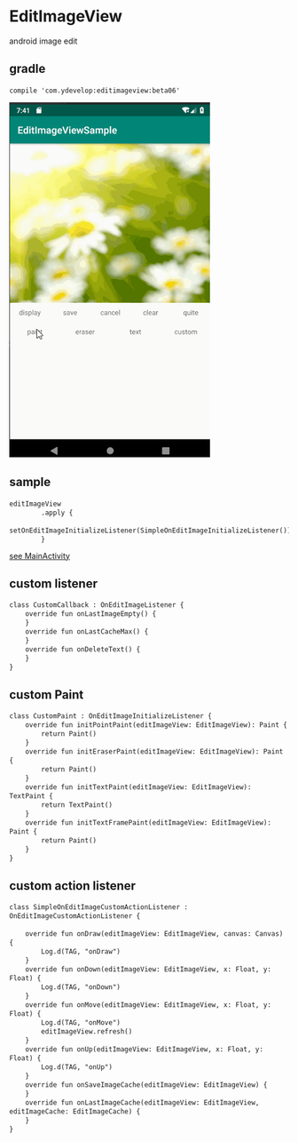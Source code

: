 # EditImageView

android image edit

## gradle 

    compile 'com.ydevelop:editimageview:beta06'
    
![](https://github.com/7449/EditImageView/blob/master/screen/edit_image_sample.gif)
   
## sample 

    editImageView
            .apply {
                setOnEditImageInitializeListener(SimpleOnEditImageInitializeListener())
            }
               
  [see MainActivity](https://github.com/7449/EditImageView/blob/master/app/src/main/java/com/edit/image/sample/MainActivity.kt)
    
## custom listener

    class CustomCallback : OnEditImageListener {
        override fun onLastImageEmpty() {
        }
        override fun onLastCacheMax() {
        }
        override fun onDeleteText() {
        }
    }
    
## custom Paint

    class CustomPaint : OnEditImageInitializeListener {
        override fun initPointPaint(editImageView: EditImageView): Paint {
            return Paint()
        }
        override fun initEraserPaint(editImageView: EditImageView): Paint {
            return Paint()
        }
        override fun initTextPaint(editImageView: EditImageView): TextPaint {
            return TextPaint()
        }
        override fun initTextFramePaint(editImageView: EditImageView): Paint {
            return Paint()
        }
    }
    
## custom action listener

    class SimpleOnEditImageCustomActionListener : OnEditImageCustomActionListener {
    
        override fun onDraw(editImageView: EditImageView, canvas: Canvas) {
            Log.d(TAG, "onDraw")
        }
        override fun onDown(editImageView: EditImageView, x: Float, y: Float) {
            Log.d(TAG, "onDown")
        }
        override fun onMove(editImageView: EditImageView, x: Float, y: Float) {
            Log.d(TAG, "onMove")
            editImageView.refresh()
        }
        override fun onUp(editImageView: EditImageView, x: Float, y: Float) {
            Log.d(TAG, "onUp")
        }
        override fun onSaveImageCache(editImageView: EditImageView) {
        }
        override fun onLastImageCache(editImageView: EditImageView, editImageCache: EditImageCache) {
        }
    }